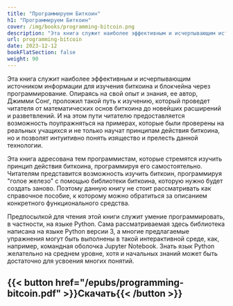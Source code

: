 ```yaml
---
title: "Программируем Биткоин"
h1: "Программируем Биткоин"
cover: /img/books/programming-bitcoin.png
description: "Эта книга служит наиболее эффективным и исчерпывающим источником информации для изучения биткоина и блокчейна через программирование."
url: programming-bitcoin
date: 2023-12-12
bookFlatSection: false
weight: 90
---
```


Эта книга служит наиболее эффективным и исчерпывающим источником информации для изучения биткоина и блокчейна через программирование. Опираясь на свой опыт и знания, ее автор, Джимми Сонг, проложил такой путь к изучению, который проведет читателя от математических основ биткоина до новейших расширений и разветвлений. И на этом пути читателю предоставляется возможность поупражняться на примерах, которые были проверены на реальных учащихся и не только научат принципам действия биткоина, но и позволят интуитивно понять изящество и прелесть данной технологии.

Эта книга адресована тем программистам, которые стремятся изучить принцип действия биткоина, программируя его самостоятельно. Читателям представится возможность изучить биткоин, программируя "голое железо" с помощью библиотеки биткоина, которую нужно будет создать заново. Поэтому данную книгу не стоит рассматривать как справочное пособие, к которому можно обратиться за описанием конкретного функционального средства.

Предпосылкой для чтения этой книги служит умение программировать, в частности, на языке Python. Сама рассматриваемая здесь библиотека написана на языке Python версии 3, а многие предлагаемые упражнения могут быть выполнены в такой интерактивной среде, как, например, командная оболочка Jupyter Notebook. Знать язык Python желательно на среднем уровне, хотя и начальных знаний может быть достаточно для усвоения многих понятий.

{{< button href="/epubs/programming-bitcoin.pdf" >}}Скачать{{< /button >}}
--- 